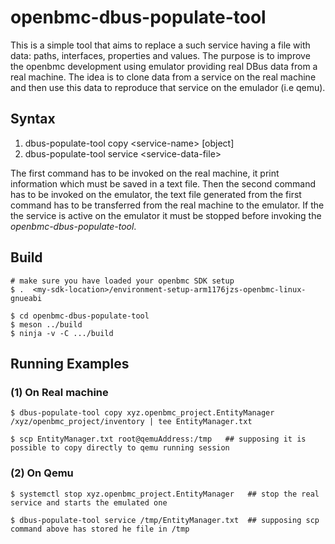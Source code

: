 # openbmc-dbus-populate-tool
This is a simple tool that aims to replace a such service having a file with data: paths, interfaces, properties and values.
The purpose is to improve the openbmc development using emulator providing real DBus data from a real machine.
The idea is to clone data from a service on the real machine and then use this data to reproduce that service on the emulador (i.e qemu).
## Syntax
1. dbus-populate-tool copy    \<service-name\> [object]
2. dbus-populate-tool service \<service-data-file\>

The first command has to be invoked on the real machine, it print information which must be saved in a text file.
Then the second command has to be invoked on the emulator, the text file generated from the first command has to be transferred from the real machine to the emulator.
If the the service is active on the emulator it must be stopped before invoking the *openbmc-dbus-populate-tool*.

## Build
```
# make sure you have loaded your openbmc SDK setup
$ .  <my-sdk-location>/environment-setup-arm1176jzs-openbmc-linux-gnueabi

$ cd openbmc-dbus-populate-tool
$ meson ../build
$ ninja -v -C .../build
```

## Running Examples
### (1) On Real machine
```
$ dbus-populate-tool copy xyz.openbmc_project.EntityManager /xyz/openbmc_project/inventory | tee EntityManager.txt

$ scp EntityManager.txt root@qemuAddress:/tmp   ## supposing it is possible to copy directly to qemu running session
```

### (2) On Qemu
```
$ systemctl stop xyz.openbmc_project.EntityManager   ## stop the real service and starts the emulated one

$ dbus-populate-tool service /tmp/EntityManager.txt  ## supposing scp command above has stored he file in /tmp
```
